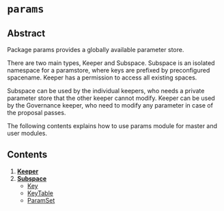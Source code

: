 <!--
order: 0
title: Params Overview
parent:
  title: "params"
-->

# `params`

## Abstract

Package params provides a globally available parameter store.

There are two main types, Keeper and Subspace. Subspace is an isolated namespace for a
paramstore, where keys are prefixed by preconfigured spacename. Keeper has a
permission to access all existing spaces.

Subspace can be used by the individual keepers, who needs a private parameter store
that the other keeper cannot modify. Keeper can be used by the Governance keeper,
who need to modify any parameter in case of the proposal passes.

The following contents explains how to use params module for master and user modules.

## Contents

1. **[Keeper](01_keeper.md)**
2. **[Subspace](02_subspace.md)**
    - [Key](02_subspace.md#key)
    - [KeyTable](02_subspace.md#keytable)
    - [ParamSet](02_subspace.md#paramset)
